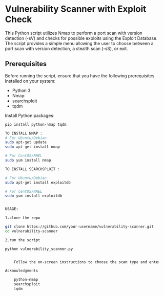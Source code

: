  # Vulnerability Scanner with Exploit Check

This Python script utilizes Nmap to perform a port scan with version detection (-sV) and checks for possible exploits using the Exploit Database. The script provides a simple menu allowing the user to choose between a port scan with version detection, a stealth scan (-sS), or exit.

## Prerequisites

Before running the script, ensure that you have the following prerequisites installed on your system:

- Python 3
- Nmap
- searchsploit
- tqdm

Install Python packages:

```bash
pip install python-nmap tqdm

TO INSTALL NMAP :
# For Ubuntu/Debian
sudo apt-get update
sudo apt-get install nmap

# For CentOS/RHEL
sudo yum install nmap

TO INSTALL SEARCHSPLOIT :

# For Ubuntu/Debian
sudo apt-get install exploitdb

# For CentOS/RHEL
sudo yum install exploitdb


USAGE:

1.clone the repo

git clone https://github.com/your-username/vulnerability-scanner.git
cd vulnerability-scanner

2.run the script

python vulnerability_scanner.py


    Follow the on-screen instructions to choose the scan type and enter the target IP address.

Acknowledgments

    python-nmap
    searchsploit
    tqdm


